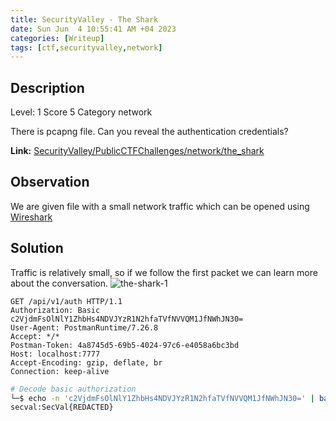 ```yaml
---
title: SecurityValley - The Shark
date: Sun Jun  4 10:55:41 AM +04 2023
categories: [Writeup]
tags: [ctf,securityvalley,network]
---
```


## Description

Level: 1 Score 5 Category network

There is pcapng file. Can you reveal the authentication credentials?

**Link:** [SecurityValley/PublicCTFChallenges/network/the_shark](https://github.com/SecurityValley/PublicCTFChallenges/tree/master/network/the_shark)

## Observation

We are given file with a small network traffic which can be opened using [Wireshark](https://www.wireshark.org/)

## Solution

Traffic is relatively small, so if we follow the first packet we can learn more about the conversation.
![the-shark-1](/assets/images/SecurityValleythe-shark-1.png)
```http
GET /api/v1/auth HTTP/1.1
Authorization: Basic c2VjdmFsOlNlY1ZhbHs4NDVJYzR1N2hfaTVfNVVQM1JfNWhJN30=
User-Agent: PostmanRuntime/7.26.8
Accept: */*
Postman-Token: 4a8745d5-69b5-4024-97c6-e4058a6bc3bd
Host: localhost:7777
Accept-Encoding: gzip, deflate, br
Connection: keep-alive
```
```sh
# Decode basic authorization
└─$ echo -n 'c2VjdmFsOlNlY1ZhbHs4NDVJYzR1N2hfaTVfNVVQM1JfNWhJN30=' | base64 -d 
secval:SecVal{REDACTED} 
```

